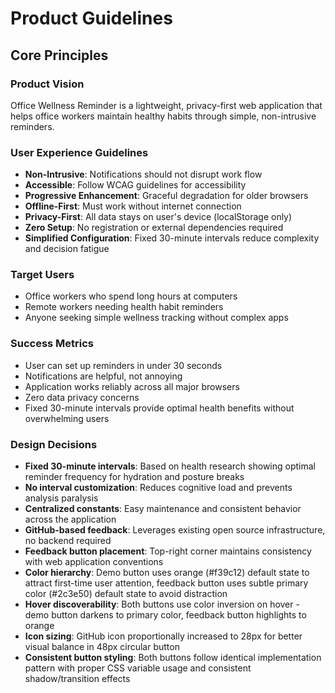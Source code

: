 # Product Guidelines

## Core Principles

### Product Vision
Office Wellness Reminder is a lightweight, privacy-first web application that helps office workers maintain healthy habits through simple, non-intrusive reminders.

### User Experience Guidelines
- **Non-Intrusive**: Notifications should not disrupt work flow
- **Accessible**: Follow WCAG guidelines for accessibility
- **Progressive Enhancement**: Graceful degradation for older browsers
- **Offline-First**: Must work without internet connection
- **Privacy-First**: All data stays on user's device (localStorage only)
- **Zero Setup**: No registration or external dependencies required
- **Simplified Configuration**: Fixed 30-minute intervals reduce complexity and decision fatigue

### Target Users
- Office workers who spend long hours at computers
- Remote workers needing health habit reminders
- Anyone seeking simple wellness tracking without complex apps

### Success Metrics
- User can set up reminders in under 30 seconds
- Notifications are helpful, not annoying
- Application works reliably across all major browsers
- Zero data privacy concerns
- Fixed 30-minute intervals provide optimal health benefits without overwhelming users

### Design Decisions
- **Fixed 30-minute intervals**: Based on health research showing optimal reminder frequency for hydration and posture breaks
- **No interval customization**: Reduces cognitive load and prevents analysis paralysis
- **Centralized constants**: Easy maintenance and consistent behavior across the application
- **GitHub-based feedback**: Leverages existing open source infrastructure, no backend required
- **Feedback button placement**: Top-right corner maintains consistency with web application conventions
- **Color hierarchy**: Demo button uses orange (#f39c12) default state to attract first-time user attention, feedback button uses subtle primary color (#2c3e50) default state to avoid distraction
- **Hover discoverability**: Both buttons use color inversion on hover - demo button darkens to primary color, feedback button highlights to orange
- **Icon sizing**: GitHub icon proportionally increased to 28px for better visual balance in 48px circular button
- **Consistent button styling**: Both buttons follow identical implementation pattern with proper CSS variable usage and consistent shadow/transition effects